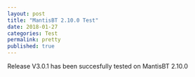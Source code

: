 ```yaml
---
layout: post
title: "MantisBT 2.10.0 Test"
date: 2018-01-27
categories: Test
permalink: pretty
published: true
---
```

Release V3.0.1 has been succesfully tested on MantisBT 2.10.0
